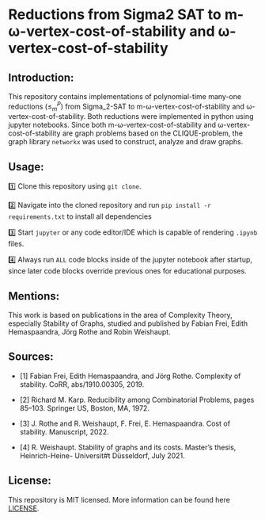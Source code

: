 # Reductions from Sigma2 SAT to m-ω-vertex-cost-of-stability and ω-vertex-cost-of-stability

## Introduction:

This repository contains implementations of polynomial-time many-one reductions ($\leq^P_m$) from Sigma_2-SAT to m-ω-vertex-cost-of-stability and ω-vertex-cost-of-stability. Both reductions were implemented in python using jupyter notebooks. Since both m-ω-vertex-cost-of-stability and ω-vertex-cost-of-stability are graph problems based on the CLIQUE-problem, the graph library `networkx` was used to construct, analyze and draw graphs.

## Usage:

1️⃣ Clone this repository using `git clone`.

2️⃣ Navigate into the cloned repository and run `pip install -r requirements.txt` to install all dependencies

3️⃣ Start `jupyter` or any code editor/IDE which is capable of rendering `.ipynb` files.

4️⃣ Always run `ALL` code blocks inside of the jupyter notebook after startup, since later code blocks override previous ones for educational purposes.

## Mentions:

This work is based on publications in the area of Complexity Theory, especially Stability of Graphs, studied and published by Fabian Frei, Edith Hemaspaandra, Jörg Rothe and Robin Weishaupt.

## Sources:

* [1] Fabian Frei, Edith Hemaspaandra, and Jörg Rothe. Complexity of stability. CoRR,
abs/1910.00305, 2019.

* [2] Richard M. Karp. Reducibility among Combinatorial Problems, pages 85–103. Springer
US, Boston, MA, 1972.

* [3] J. Rothe and R. Weishaupt, F. Frei, E. Hemaspaandra. Cost of stability. Manuscript, 2022.

* [4] R. Weishaupt. Stability of graphs and its costs. Master’s thesis, Heinrich-Heine-
Universit#t Düsseldorf, July 2021.

## License:

This repository is MIT licensed. More information can be found here [LICENSE](https://github.com/MarcoSteinke/Reductions-from-Sigma2-SAT-to-m-omega-vertex-cost-of-stability-and-omega-vertex-cost-of-stability/blob/main/LICENSE).
